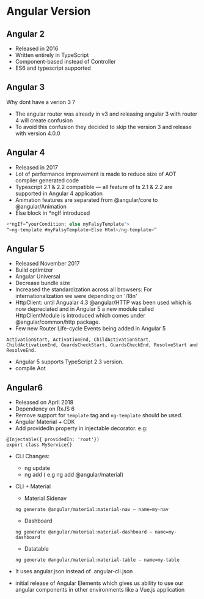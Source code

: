 # Angular Version
## Angular 2

* Released in 2016
* Written entirely in TypeScript
* Component-based instead of Controller
* ES6 and typescript supported


## Angular 3
Why dont have a verion 3 ?
* The angular router was already in v3 and releasing angular 3 with router 4 will create confusion
* To avoid this confusion they decided to skip the version 3 and release with version 4.0.0

##  Angular 4
* Released in 2017
* Lot of performance improvement is made to reduce size of AOT compiler generated code
* Typescript 2.1 & 2.2 compatible — all feature of ts 2.1 & 2.2 are supported in Angular 4 application
* Animation features are separated from @angular/core to @angular/Animation
* Else block in *ngIf introduced

```Javascript
<*ngIf=”yourCondition; else myFalsyTemplate">
“<ng-template #myFalsyTemplate>Else Html</ng-template>”
```

## Angular 5
* Released November 2017
* Build optimizer
* Angular Universal
* Decrease bundle size
* Increased the standardization across all browsers: For internationalization we were depending on 'i18n'
* HttpClient: until Angualar 4.3 @angular/HTTP was been used which is now depreciated and in Angular 5 a new module called HttpClientModule is introduced which comes under @angular/common/http package.
* Few new Router Life-cycle Events being added in Angular 5
```
ActivationStart, ActivationEnd, ChildActivationStart, ChildActivationEnd, GuardsCheckStart, GuardsCheckEnd, ResolveStart and ResolveEnd.
```
* Angular 5 supports TypeScript 2.3 version.
* compile Aot

## Angular6
* Released on April 2018
* Dependency on RxJS 6
* Remove support for  `template` tag and `ng-template` should be used.
* Angular Material + CDK
* Add providedIn property in injectable decorator. e.g:

```Angular
@Injectable({ providedIn: 'root'})
export class MyService{}
```
* CLI Changes:
  * ng update
  * ng add ( e.g ng add @angular/material)

* CLI + Material
  * Material Sidenav

  ```
  ng generate @angular/material:material-nav — name=my-nav
  ```
  * Dashboard

  ```
  ng generate @angular/material:material-dashboard — name=my-dashboard
  ```

  * Datatable

  ```
  ng generate @angular/material:material-table — name=my-table
  ```

* It uses angular.json instead of .angular-cli.json
* initial release of Angular Elements which gives us ability to use our angular components in other environments like a Vue.js application

